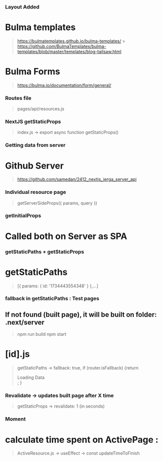 ### Layout Added

# Bulma templates

> https://bulmatemplates.github.io/bulma-templates/ > https://github.com/BulmaTemplates/bulma-templates/blob/master/templates/blog-tailsaw.html

# Bulma Forms

> https://bulma.io/documentation/form/general/

### Routes file

> pages/api/resources.js

### NextJS getStaticProps

> index.js -> export async function getStaticProps()

### Getting data from server

# Github Server

> https://github.com/samedan/2412_nextjs_jerga_server_api

### Individual resource page

> getServerSideProps({ params, query })

### getInitialProps

# Called both on Server as SPA

### getStaticPaths + getStaticProps

# getStaticPaths

> [{ params: { id: '1734443554348' } },...]

### fallback in getStaticPaths : Test pages

## If not found (built page), it will be built on folder: .next/server

> npm run build
> npm start

# [id].js

> getStaticPaths -> fallback: true,
> if (router.isFallback) {return <div>Loading Data</div>; }

### Revalidate -> updates built page after X time

> getStaticProps -> revalidate: 1 (in seconds)

### Moment

# calculate time spent on ActivePage :

> ActiveResource.js -> useEffect -> const updateTimeToFinish
